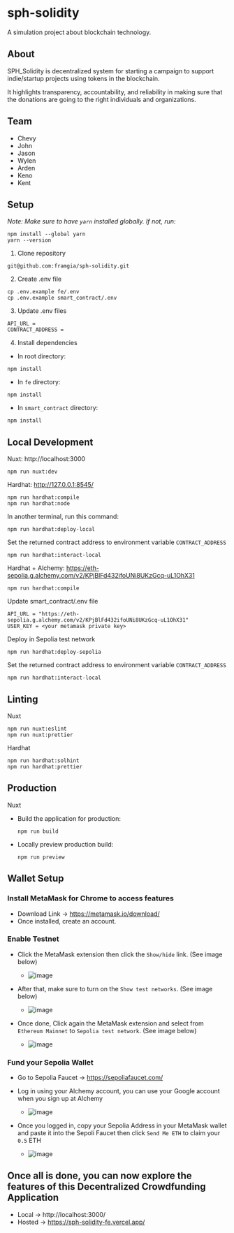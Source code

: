 # sph-solidity

A simulation project about blockchain technology.

## About

SPH_Solidity is decentralized system for starting a campaign to support indie/startup projects using tokens in the blockchain.

It highlights transparency, accountability, and reliability in making sure that the donations are going to the right individuals and organizations.

## Team

- Chevy
- John
- Jason
- Wylen
- Arden
- Keno
- Kent

## Setup

_Note: Make sure to have `yarn` installed globally. If not, run:_

```
npm install --global yarn
yarn --version
```

1. Clone repository

```
git@github.com:framgia/sph-solidity.git
```

2. Create .env file

```
cp .env.example fe/.env
cp .env.example smart_contract/.env
```

3. Update .env files

```
API_URL =
CONTRACT_ADDRESS =
```

4. Install dependencies

- In root directory:

```
npm install
```

- In `fe` directory:

```
npm install
```

- In `smart_contract` directory:

```
npm install
```

## Local Development

Nuxt: http://localhost:3000

```
npm run nuxt:dev
```

Hardhat: http://127.0.0.1:8545/

```
npm run hardhat:compile
npm run hardhat:node
```

In another terminal, run this command:

```
npm run hardhat:deploy-local
```

Set the returned contract address to environment variable `CONTRACT_ADDRESS`

```
npm run hardhat:interact-local
```

Hardhat + Alchemy: https://eth-sepolia.g.alchemy.com/v2/KPjBlFd432ifoUNi8UKzGcq-uL1OhX31

```
npm run hardhat:compile
```

Update smart_contract/.env file

```
API_URL = "https://eth-sepolia.g.alchemy.com/v2/KPjBlFd432ifoUNi8UKzGcq-uL1OhX31"
USER_KEY = <your metamask private key>
```

Deploy in Sepolia test network

```
npm run hardhat:deploy-sepolia
```

Set the returned contract address to environment variable `CONTRACT_ADDRESS`

```
npm run hardhat:interact-local
```

## Linting

Nuxt

```
npm run nuxt:eslint
npm run nuxt:prettier
```

Hardhat

```
npm run hardhat:solhint
npm run hardhat:prettier
```

## Production

Nuxt

- Build the application for production:
  ```
  npm run build
  ```
- Locally preview production build:
  ```
  npm run preview
  ```

## Wallet Setup

### Install MetaMask for Chrome to access features

- Download Link -> https://metamask.io/download/
- Once installed, create an account.

### Enable Testnet

- Click the MetaMask extension then click the `Show/hide` link. (See image below)
  - ![image](https://github.com/framgia/sph-solidity/assets/104751512/436bb9fe-717f-4a5f-9516-14e753d04636)

- After that, make sure to turn on the `Show test networks`. (See image below)
  - ![image](https://github.com/framgia/sph-solidity/assets/104751512/768e9f85-a170-4e0b-a1d2-2c2539e9396f)

- Once done, Click again the MetaMask extension and select from `Ethereum Mainnet` to `Sepolia test network`. (See image below)
  - ![image](https://github.com/framgia/sph-solidity/assets/104751512/303fc528-4d8f-4aef-b9dc-503218ec26bc)

### Fund your Sepolia Wallet

- Go to Sepolia Faucet -> https://sepoliafaucet.com/

- Log in using your Alchemy account, you can use your Google account when you sign up at Alchemy
  - ![image](https://github.com/framgia/sph-solidity/assets/104751512/dd399335-c2b0-414b-908f-3ae06c2e020b)

- Once you logged in, copy your Sepolia Address in your MetaMask wallet and paste it into the Sepoli Faucet then click `Send Me ETH` to claim your `0.5` ETH
  - ![image](https://github.com/framgia/sph-solidity/assets/104751512/5f569dbb-34d4-4913-9331-0499e3130222)

## Once all is done, you can now explore the features of this Decentralized Crowdfunding Application

- Local -> http://localhost:3000/
- Hosted -> https://sph-solidity-fe.vercel.app/
